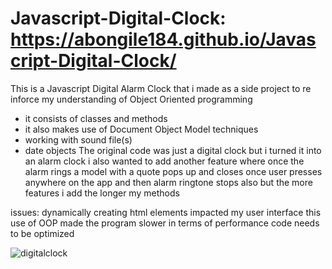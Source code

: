# Javascript-Digital-Clock: https://abongile184.github.io/Javascript-Digital-Clock/
This is a Javascript Digital Alarm Clock that i made as a side project to re inforce my understanding of Object Oriented programming
- it consists of classes and methods 
- it also makes use of Document Object Model techniques
- working with sound file(s)
- date objects
The original code was just a digital clock but i turned it into an alarm clock
i also wanted to add another feature where once the alarm rings a model with a quote pops up and closes once user presses anywhere on the app
and then alarm ringtone stops also but the more features i add the longer my methods

issues:
dynamically creating html elements impacted my user interface
this use of OOP made the program slower in terms of performance 
code needs to be optimized 

![digitalclock](https://github.com/user-attachments/assets/0d53af48-1a5a-4a73-a7ce-d51e584d12bf)
